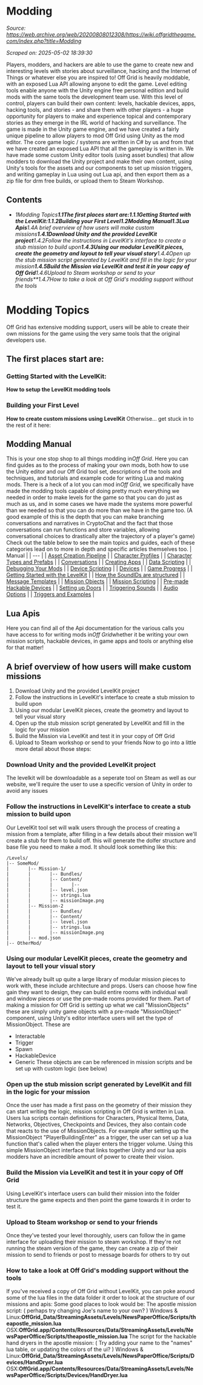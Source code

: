 # Modding

*Source: https://web.archive.org/web/20200808012308/https://wiki.offgridthegame.com/index.php?title=Modding*

*Scraped on: 2025-05-02 18:39:30*

Players, modders, and hackers are able to use the game to create new and interesting levels with stories about surveillance, hacking and the Internet of Things or whatever else you are inspired to!  Off Grid is heavily moddable, with an exposed Lua API allowing anyone to edit the game.  Level editing tools enable anyone with the  Unity engine free personal edition and build mods with the same tools the development team use.  With this level of control, players can build their own content:  levels, hackable devices, apps, hacking tools, and stories - and share them with other players - a huge opportunity for players to make and experience topical and contemporary stories as they emerge in the IRL world of hacking and surveillance.
The game is made in the Unity game engine, and we have created a fairly unique pipeline to allow players to mod Off Grid using Unity as the mod editor.  The core game logic / systems are written in C# by us and from that we have created an exposed Lua API that all the gameplay is written in.  We have made some custom Unity editor tools (using asset bundles) that allow modders to download the Unity project and make their own content, using Unity's tools for the assets and our components to set up mission triggers, and writing gameplay in Lua using out Lua api, and then export them as a zip file for drm free builds, or upload them to Steam Workshop.
## Contents
* *1Modding Topics**1.1The first places start are:**1.1.1Getting Started with the LevelKit:**1.1.2Building your First Level**1.2Modding Manual**1.3Lua Apis**1.4A brief overview of how users will make custom missions**1.4.1Download Unity and the provided LevelKit project**1.4.2Follow the instructions in LevelKit's interface to create a stub mission to build upon**1.4.3Using our modular LevelKit pieces, create the geometry and layout to tell your visual story**1.4.4Open up the stub mission script generated by LevelKit and fill in the logic for your mission**1.4.5Build the Mission via LevelKit and test it in your copy of Off Grid**1.4.6Upload to Steam workshop or send to your friends**1.4.7How to take a look at Off Grid's modding support without the tools*
# Modding Topics
Off Grid has extensive modding support, users will be able to create their own missions for the game using the very same tools that the original developers use.
## The first places start are:
### Getting Started with the LevelKit:
**How to setup the LevelKit modding tools**
### Building your First Level
**How to create custom missions using LevelKit**
Otherwise... get stuck in to the rest of it here:
## Modding Manual
This is your one stop shop to all things modding in*Off Grid*. Here you can find guides as to the process of making your own mods, both how to use the Unity editor and our Off Grid tool set, descriptions of the tools and techniques, and tutorials and example code for writing Lua and making mods.
There is a heck of a lot you can mod in*Off Grid*, we specifically have made the modding tools capable of doing pretty much everything we needed in order to make levels for the game so that you can do just as much as us, and in some cases we have made the systems more powerful than we needed so that you can do more than we have in the game too.
(A good example of this is the depth that you can make branching conversations and narratives in CryptoChat and the fact that those conversations can run functions and store variables, allowing conversational choices to drastically alter the trajectory of a player's game)
Check out the table below to see the main topics and guides, each of these categories lead on to more in depth and specific articles themselves too.
| Manual |
| --- |
| [Asset Creation Pipeline](Asset_Creation_Pipeline.md) |
| [Character Profiles](Character_Profiles.md) |
| [Character Types and Prefabs](Character_Types_and_Prefabs.md) |
| [Conversations](Conversations.md) |
| [Creating Apps](Creating_Apps.md) |
| [Data Scripting](Data_Scripting.md) |
| [Debugging Your Mods](Debugging_Your_Mods.md) |
| [Device Scripting](Device_Scripting.md) |
| [Devices](Devices.md) |
| [Game Progress](Game_Progress.md) |
| [Getting Started with the LevelKit](Getting_Started_with_the_LevelKit.md) |
| [How the SoundIDs are structured](How_the_SoundIDs_are_structured.md) |
| [Message Templates](Message_Templates.md) |
| [Mission Objects](Mission_Objects.md) |
| [Mission Scripting](Mission_Scripting.md) |
| [Pre-made Hackable Devices](Pre-made_Hackable_Devices.md) |
| [Setting up Doors](Setting_up_Doors.md) |
| [Triggering Sounds](Triggering_Sounds.md) |
| [Audio Options](Audio_Options.md) |
| [Triggers and Examples](Triggers_and_Examples.md) |
## Lua Apis
Here you can find all of the Api documentation for the various calls you have access to for writing mods in*Off Grid*whether it be writing your own mission scripts, hackable devices, in game apps and tools or anything else for that matter!
## A brief overview of how users will make custom missions
1. Download Unity and the provided LevelKit project
2. Follow the instructions in LevelKit's interface to create a stub mission to build upon
3. Using our modular LevelKit pieces, create the geometry and layout to tell your visual story
4. Open up the stub mission script generated by LevelKit and fill in the logic for your mission
5. Build the Mission via LevelKit and test it in your copy of Off Grid
6. Upload to Steam workshop or send to your friends
Now to go into a little more detail about those steps:
### Download Unity and the provided LevelKit project
The levelkit will be downloadable as a seperate tool on Steam as well as our website, we'll require the user to use a specific version of Unity in order to avoid any issues
### Follow the instructions in LevelKit's interface to create a stub mission to build upon
Our LevelKit tool set will walk users through the process of creating a mission from a template, after filling in a few details about their mission we'll create a stub for them to build off. this will generate the dolfer structure and base file you need to make a mod. It should look something like this:
```
/Levels/
|-- SomeMod/
|       |-- Mission-1/
|       |       |-- Bundles/
|       |       |-- Content/
|       |       |       |-- 
|       |       |-- level.json
|       |       |-- strings.lua
|       |       |-- missionImage.png
|       |-- Mission-2
|       |       |-- Bundles/
|       |       |-- Content/
|       |       |-- level.json
|       |       |-- strings.lua
|       |       |-- missionImage.png
|       |-- mod.json
|-- OtherMod/
```
### Using our modular LevelKit pieces, create the geometry and layout to tell your visual story
We've already built up quite a large library of modular mission pieces to work with, these include architecture and props.
Users can choose how fine gain they want to design, they can build entire rooms with individual wall and window pieces or use the pre-made rooms provided for them.
Part of making a mission for Off Grid is setting up what we call "MissionObjects" these are simply unity game objects with a pre-made "MissionObject" component, using Unity's editor interface users will set the type of MissionObject.
These are
* Interactable
* Trigger
* Spawn
* HackableDevice
* Generic
These objects are can be referenced in mission scripts and be set up with custom logic (see below)
### Open up the stub mission script generated by LevelKit and fill in the logic for your mission
Once the user has made a first pass on the geometry of their mission they can start writing the logic, mission scripting in Off Grid is written in Lua.
Users lua scripts contain definitions for Characters, Physical Items, Data, Networks, Objectives, Checkpoints and Devices, they also contain code that reacts to the use of MissionObjects.
For example after setting up the MissionObject "PlayerBuildingEnter" as a trigger, the user can set up a lua function that's called when the player enters the trigger volume.
Using this simple MissionObject interface that links together Unity and our lua apis modders have an incredible amount of power to create their vision.
### Build the Mission via LevelKit and test it in your copy of Off Grid
Using LevelKit's interface users can build their mission into the folder structure the game expects and then point the game towards it in order to test it.
### Upload to Steam workshop or send to your friends
Once they've tested your level thoroughly, users can follow the in game interface for uploading their mission to steam workshop.
If they're not running the steam version of the game, they can create a zip of their mission to send to friends or post to message boards for others to try out
### How to take a look at Off Grid's modding support without the tools
If you've received a copy of Off Grid without LevelKit, you can poke around some of the lua files in the data folder it order to look at the structure of our missions and apis:
Some good places to look would be:
The apostle mission script: ( perhaps try changing Joe's name to your own? )
Windows & Linux:**OffGrid_Data/StreamingAssets/Levels/NewsPaperOffice/Scripts/theapostle_mission.lua**
OSX:**OffGrid.app/Contents/Resources/Data/StreamingAssets/Levels/NewsPaperOffice/Scripts/theapostle_mission.lua**
The script for the hackable hand dryers in the apostle mission: ( Try adding your name to the "names" lua table, or updating the colors of the ui? )
Windows & Linux:**OffGrid_Data/StreamingAssets/Levels/NewsPaperOffice/Scripts/Devices/HandDryer.lua**
OSX:**OffGrid.app/Contents/Resources/Data/StreamingAssets/Levels/NewsPaperOffice/Scripts/Devices/HandDryer.lua**